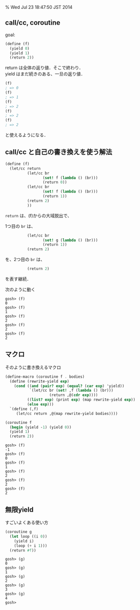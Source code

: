 % Wed Jul 23 18:47:50 JST 2014

## call/cc, coroutine

goal:

```scheme
(define (f)
  (yield 0)
  (yield 1)
  (return 2))
```

return は全体の返り値．そこで終わり．  
yield はまだ続きのある、一旦の返り値．

```scheme
(f)
; => 0
(f)
; => 1
(f)
; => 2
(f)
; => 2
(f)
; => 2
```

と使えるようになる．

## call/cc と自己の書き換えを使う解法

```scheme
(define (f)
  (let/cc return
          (let/cc br
                 (set! f (lambda () (br)))
                 (return 0))
          (let/cc br
                 (set! f (lambda () (br)))
                 (return 1))
          (return 2)
          ))
```

`return` は、(f)からの大域脱出で、

1つ目の `br` は、

```scheme
          (let/cc br
                 (set! g (lambda () (br)))
                 (return 1))
          (return 2)
```

を、2つ目の `br` は、

```scheme
          (return 2)
```

を表す継続．


次のように動く

```
gosh> (f)
0
gosh> (f)
1
gosh> (f)
2
gosh> (f)
2
gosh> (f)
2
```

## マクロ

そのように書き換えるマクロ

```scheme
(define-macro (coroutine f . bodies)
  (define (rewrite-yield exp)
    (cond ((and (pair? exp) (equal? (car exp) 'yield))
           `(let/cc br (set! ,f (lambda () (br)))
                    (return ,@(cdr exp))))
          ((list? exp) (print exp) (map rewrite-yield exp))
          (else exp)))
  `(define (,f)
     (let/cc return ,@(map rewrite-yield bodies))))

(coroutine f
  (begin (yield -1) (yield 0))
  (yield 1)
  (return 2))
```

```
gosh> (f)
-1
gosh> (f)
0
gosh> (f)
1
gosh> (f)
2
gosh> (f)
2
gosh> (f)
2
```

## 無限yield

すごいよくある使い方

```scheme
(coroutine g
  (let loop ((i 0))
    (yield i)
    (loop (+ i 1)))
  (return #f))
```

```
gosh> (g)
0
gosh> (g)
1
gosh> (g)
2
gosh> (g)
3
gosh> (g)
4
gosh>
```

